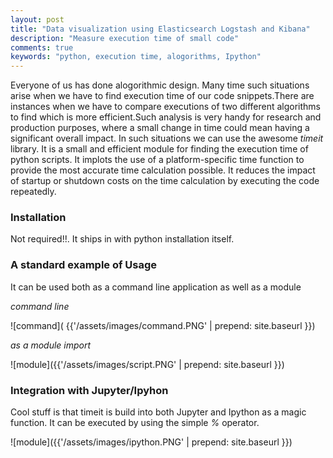```yaml
---
layout: post
title: "Data visualization using Elasticsearch Logstash and Kibana"
description: "Measure execution time of small code"
comments: true
keywords: "python, execution time, alogorithms, Ipython"
---
```


Everyone of us has done alogorithmic design. Many time such situations arise when we have to find execution time of our code snippets.There are instances when we have to compare executions of two different algorithms to find which is more efficient.Such analysis is very handy for research and production purposes, where a small change in time could mean having a significant overall impact.
In such situations we can use the awesome *timeit* library. It is a small and efficient module for finding the execution time of python scripts. It implots the use of a platform-specific time function to provide the most accurate time calculation possible. It reduces the impact of startup or shutdown costs on the time calculation by executing the code repeatedly.

### Installation
Not required!!. It ships in with python installation itself.


### A standard example of Usage 

It can be used both as a command line application as well as a module

*command line*


![command]( {{'/assets/images/command.PNG' | prepend: site.baseurl }})


*as a module import*



![module]({{'/assets/images/script.PNG' | prepend: site.baseurl }})


### Integration with Jupyter/Ipyhon

 Cool stuff is that timeit is build into both Jupyter and Ipython as a magic function. 
 It can be executed by using the simple *%* operator.


![module]({{'/assets/images/ipython.PNG' | prepend: site.baseurl }})










